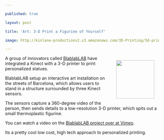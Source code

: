 ---
published: true
layout: post
title: 'Art: 3-D Print a Figurine of Yourself'
image: http://kinlane-productions2.s3.amazonaws.com/3D-Printing/3d-printing-souveniers.png
---

<p><img style="padding: 15px;" src="https://kinlane-productions2.s3.amazonaws.com/3D-Printing/3d-printing-souveniers.png" alt="" width="125" align="right" />A group of innovators called <a title="BlablabLAB" href="https://www.facebook.com/pages/blablabLAB/204092786276896?sk=wall">BlablabLAB</a> have integrated a Kinect with a 3-D printer to print personalized statues.
<p>BlablabLAB setup an interactive art installation on the streets of Barcelona, which allows users to stand in a structure surrounded by three Kinect sensors.
<p>The sensors capture a 360-degree video of the person, then sends details to a low-resolution 3-D printer, which spits out a small thermoplastic figurine.
<p>You can watch a video on the <a title="BlablabLAB" href="https://vimeo.com/21676294">BlablabLAB project over at Vimeo</a>.
<p>Its a pretty cool low cost, high tech approach to personalized printing.

